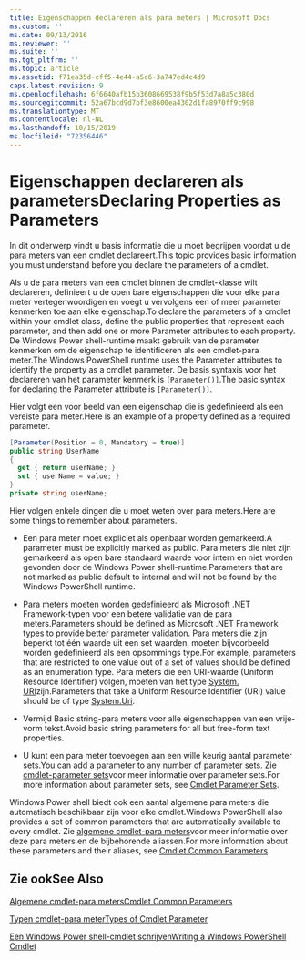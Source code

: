 ```yaml
---
title: Eigenschappen declareren als para meters | Microsoft Docs
ms.custom: ''
ms.date: 09/13/2016
ms.reviewer: ''
ms.suite: ''
ms.tgt_pltfrm: ''
ms.topic: article
ms.assetid: f71ea35d-cff5-4e44-a5c6-3a747ed4c4d9
caps.latest.revision: 9
ms.openlocfilehash: 6f6640afb15b3608669538f9b5f53d7a8a5c380d
ms.sourcegitcommit: 52a67bcd9d7bf3e8600ea4302d1fa8970ff9c998
ms.translationtype: MT
ms.contentlocale: nl-NL
ms.lasthandoff: 10/15/2019
ms.locfileid: "72356446"
---
```

# <a name="declaring-properties-as-parameters"></a><span data-ttu-id="751d4-102">Eigenschappen declareren als parameters</span><span class="sxs-lookup"><span data-stu-id="751d4-102">Declaring Properties as Parameters</span></span>

<span data-ttu-id="751d4-103">In dit onderwerp vindt u basis informatie die u moet begrijpen voordat u de para meters van een cmdlet declareert.</span><span class="sxs-lookup"><span data-stu-id="751d4-103">This topic provides basic information you must understand before you declare the parameters of a cmdlet.</span></span>

<span data-ttu-id="751d4-104">Als u de para meters van een cmdlet binnen de cmdlet-klasse wilt declareren, definieert u de open bare eigenschappen die voor elke para meter vertegenwoordigen en voegt u vervolgens een of meer parameter kenmerken toe aan elke eigenschap.</span><span class="sxs-lookup"><span data-stu-id="751d4-104">To declare the parameters of a cmdlet within your cmdlet class, define the public properties that represent each parameter, and then add one or more Parameter attributes to each property.</span></span> <span data-ttu-id="751d4-105">De Windows Power shell-runtime maakt gebruik van de parameter kenmerken om de eigenschap te identificeren als een cmdlet-para meter.</span><span class="sxs-lookup"><span data-stu-id="751d4-105">The Windows PowerShell runtime uses the Parameter attributes to identify the property as a cmdlet parameter.</span></span> <span data-ttu-id="751d4-106">De basis syntaxis voor het declareren van het parameter kenmerk is `[Parameter()]`.</span><span class="sxs-lookup"><span data-stu-id="751d4-106">The basic syntax for declaring the Parameter attribute is `[Parameter()]`.</span></span>

<span data-ttu-id="751d4-107">Hier volgt een voor beeld van een eigenschap die is gedefinieerd als een vereiste para meter.</span><span class="sxs-lookup"><span data-stu-id="751d4-107">Here is an example of a property defined as a required parameter.</span></span>

```csharp
[Parameter(Position = 0, Mandatory = true)]
public string UserName
{
  get { return userName; }
  set { userName = value; }
}
private string userName;
```

<span data-ttu-id="751d4-108">Hier volgen enkele dingen die u moet weten over para meters.</span><span class="sxs-lookup"><span data-stu-id="751d4-108">Here are some things to remember about parameters.</span></span>

- <span data-ttu-id="751d4-109">Een para meter moet expliciet als openbaar worden gemarkeerd.</span><span class="sxs-lookup"><span data-stu-id="751d4-109">A parameter must be explicitly marked as public.</span></span> <span data-ttu-id="751d4-110">Para meters die niet zijn gemarkeerd als open bare standaard waarde voor intern en niet worden gevonden door de Windows Power shell-runtime.</span><span class="sxs-lookup"><span data-stu-id="751d4-110">Parameters that are not marked as public default to internal and will not be found by the Windows PowerShell runtime.</span></span>

- <span data-ttu-id="751d4-111">Para meters moeten worden gedefinieerd als Microsoft .NET Framework-typen voor een betere validatie van de para meters.</span><span class="sxs-lookup"><span data-stu-id="751d4-111">Parameters should be defined as Microsoft .NET Framework types to provide better parameter validation.</span></span> <span data-ttu-id="751d4-112">Para meters die zijn beperkt tot één waarde uit een set waarden, moeten bijvoorbeeld worden gedefinieerd als een opsommings type.</span><span class="sxs-lookup"><span data-stu-id="751d4-112">For example, parameters that are restricted to one value out of a set of values should be defined as an enumeration type.</span></span> <span data-ttu-id="751d4-113">Para meters die een URI-waarde (Uniform Resource Identifier) volgen, moeten van het type [System. URI](/dotnet/api/System.Uri)zijn.</span><span class="sxs-lookup"><span data-stu-id="751d4-113">Parameters that take a Uniform Resource Identifier (URI) value should be of type [System.Uri](/dotnet/api/System.Uri).</span></span>

- <span data-ttu-id="751d4-114">Vermijd Basic string-para meters voor alle eigenschappen van een vrije-vorm tekst.</span><span class="sxs-lookup"><span data-stu-id="751d4-114">Avoid basic string parameters for all but free-form text properties.</span></span>

- <span data-ttu-id="751d4-115">U kunt een para meter toevoegen aan een wille keurig aantal parameter sets.</span><span class="sxs-lookup"><span data-stu-id="751d4-115">You can add a parameter to any number of parameter sets.</span></span> <span data-ttu-id="751d4-116">Zie [cmdlet-parameter sets](./cmdlet-parameter-sets.md)voor meer informatie over parameter sets.</span><span class="sxs-lookup"><span data-stu-id="751d4-116">For more information about parameter sets, see [Cmdlet Parameter Sets](./cmdlet-parameter-sets.md).</span></span>

<span data-ttu-id="751d4-117">Windows Power shell biedt ook een aantal algemene para meters die automatisch beschikbaar zijn voor elke cmdlet.</span><span class="sxs-lookup"><span data-stu-id="751d4-117">Windows PowerShell also provides a set of common parameters that are automatically available to every cmdlet.</span></span> <span data-ttu-id="751d4-118">Zie [algemene cmdlet-para meters](./common-parameter-names.md)voor meer informatie over deze para meters en de bijbehorende aliassen.</span><span class="sxs-lookup"><span data-stu-id="751d4-118">For more information about these parameters and their aliases, see [Cmdlet Common Parameters](./common-parameter-names.md).</span></span>

## <a name="see-also"></a><span data-ttu-id="751d4-119">Zie ook</span><span class="sxs-lookup"><span data-stu-id="751d4-119">See Also</span></span>

[<span data-ttu-id="751d4-120">Algemene cmdlet-para meters</span><span class="sxs-lookup"><span data-stu-id="751d4-120">Cmdlet Common Parameters</span></span>](./common-parameter-names.md)

[<span data-ttu-id="751d4-121">Typen cmdlet-para meter</span><span class="sxs-lookup"><span data-stu-id="751d4-121">Types of Cmdlet Parameter</span></span>](./types-of-cmdlet-parameters.md)

[<span data-ttu-id="751d4-122">Een Windows Power shell-cmdlet schrijven</span><span class="sxs-lookup"><span data-stu-id="751d4-122">Writing a Windows PowerShell Cmdlet</span></span>](./writing-a-windows-powershell-cmdlet.md)
